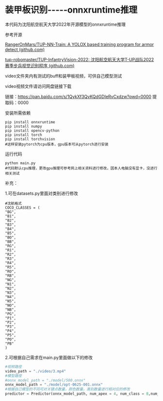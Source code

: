 # 装甲板识别-----onnxruntime推理

本代码为沈阳航空航天大学2022年开源模型的onnxruntime推理

参考开源

[RangerOnMars/TUP-NN-Train: A YOLOX based training program for armor detect (github.com)](https://github.com/RangerOnMars/TUP-NN-Train#tup战队2022神经网络训练程序)

[tup-robomaster/TUP-InfantryVision-2022: 沈阳航空航天大学T-UP战队2022赛季步兵视觉识别程序 (github.com)](https://github.com/tup-robomaster/TUP-InfantryVision-2022)

video文件夹内有测试的buff和装甲板视频，可供自己模型测试



video视频文件请访问网盘链接下载

链接：https://pan.baidu.com/s/1QykXf3QvKQdGDIeRvCxdzw?pwd=0000 
提取码：0000 



安装所需依赖

```
pip install onnxruntime
pip install numpy
pip install opencv-python
pip install torch
pip install torchvision
#这样安装pytorch为cpu版本，gpu版本可从pytorch进行安装
```

运行代码  

```
python main.py
#代码默认cpu推理，更改gpu推理可参考网上相关资料进行修改，因本人电脑没有显卡，没进行相关测试
```



补充：

1.可在datasets.py里面对类别进行修改

```
#沈航格式
COCO_CLASSES = (
"BG",
"B1",
"B2",
"B3",
"B4",
"B5",
"BO",
"BB",
"RG",
"R1",
"R2",
"R3",
"R4",
"R5",
"RO",
"RB",
"NG",
"N1",
"N2",
"N3",
"N4",
"N5",
"NO",
"NB",
"PG",
"P1",
"P2",
"P3",
"P4",
"P5",
"PO",
"PB"
)
```

2.可根据自己需求在main.py里面做以下的修改

```python
#视频路径
video_path = "./video/3.mp4"
#模型路径
#onnx_model_path = "./model/500.onnx"
onnx_model_path = "./model/opt-0625-001.onnx"
#根据自己模型的不同可对关键点数量，颜色数量，类别数量进行相对应的修改
predictor = Predictor(onnx_model_path, num_apex = 4, num_class = 8,num_color = 4)
```
